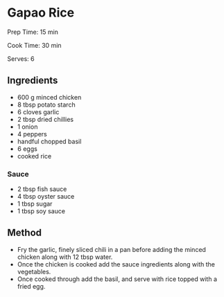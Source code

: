 # Gapao Rice

Prep Time: 15 min

Cook Time: 30 min

Serves: 6

## Ingredients

- 600 g minced chicken
- 8 tbsp potato starch
- 6 cloves garlic
- 2 tbsp dried chillies
- 1 onion
- 4 peppers
- handful chopped basil
- 6 eggs
- cooked rice

### Sauce

- 2 tbsp fish sauce
- 4 tbsp oyster sauce
- 1 tbsp sugar
- 1 tbsp soy sauce

## Method

- Fry the garlic, finely sliced chili in a pan before adding the minced chicken along with 12 tbsp water.
- Once the chicken is cooked add the sauce ingredients along with the vegetables.
- Once cooked through add the basil, and serve with rice topped with a fried egg.
